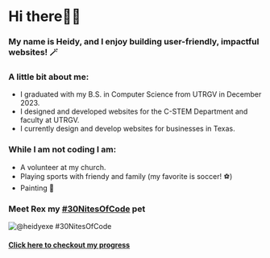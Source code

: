 # Hi there👋💗
### My name is Heidy, and I enjoy building user-friendly, impactful websites! 🪄 

### A little bit about me: 
- I graduated with my B.S. in Computer Science from UTRGV in December 2023. 
- I designed and developed websites for the C-STEM Department and faculty at UTRGV.
- I currently design and develop websites for businesses in Texas. 

### While I am not coding I am: 
- A volunteer at my church.
- Playing sports with friendy and family (my favorite is soccer! ⚽) 
- Painting 🎨

### Meet Rex my [#30NitesOfCode](https://www.codedex.io/@heidyexe/30-nites-of-code) pet 

![@heidyexe #30NitesOfCode](https://codedex.io/api/petStatus?user=heidyexe)
#### [Click here to checkout my progress ](https://www.codedex.io/@heidyexe/30-nites-of-code)

